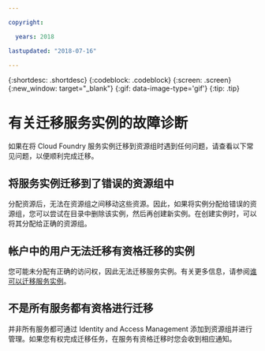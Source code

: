 ```yaml
---

copyright:

  years: 2018

lastupdated: "2018-07-16"

---
```


{:shortdesc: .shortdesc}
{:codeblock: .codeblock}
{:screen: .screen}
{:new_window: target="_blank"}
{:gif: data-image-type='gif'}
{:tip: .tip}

# 有关迁移服务实例的故障诊断

如果在将 Cloud Foundry 服务实例迁移到资源组时遇到任何问题，请查看以下常见问题，以便顺利完成迁移。

## 将服务实例迁移到了错误的资源组中

分配资源后，无法在资源组之间移动这些资源。因此，如果将实例分配给错误的资源组，您可以尝试在目录中删除该实例，然后再创建新实例。在创建实例时，可以将其分配给正确的资源组。

## 帐户中的用户无法迁移有资格迁移的实例

您可能未分配有正确的访问权，因此无法迁移服务实例。有关更多信息，请参阅[谁可以迁移服务实例](/docs/resources/instance_migration.html#whocanmigrate)。

## 不是所有服务都有资格进行迁移

并非所有服务都可通过 Identity and Access Management 添加到资源组并进行管理。如果您有权完成迁移任务，在服务有资格迁移时您会收到相应通知。
